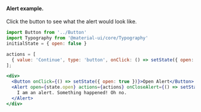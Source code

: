 #### Alert example.
Click the button to see what the alert would look like.

```jsx
import Button from '../Button'
import Typography from '@material-ui/core/Typography'
initialState = { open: false }

actions = [
  { value: 'Continue', type: 'button', onClick: () => setState({ open: false }) }
];

<div>
  <Button onClick={() => setState({ open: true })}>Open Alert</Button>
  <Alert open={state.open} actions={actions} onCloseAlert={() => setState({ open: false })}>
    I am an alert. Something happened! Oh no.
  </Alert>
</div>
```
